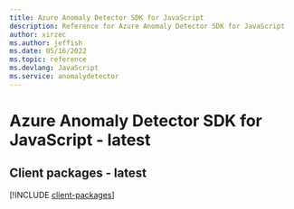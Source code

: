 ```yaml
---
title: Azure Anomaly Detector SDK for JavaScript
description: Reference for Azure Anomaly Detector SDK for JavaScript
author: xirzec
ms.author: jeffish
ms.date: 05/16/2022
ms.topic: reference
ms.devlang: JavaScript
ms.service: anomalydetector
---
```

# Azure Anomaly Detector SDK for JavaScript - latest
## Client packages - latest
[!INCLUDE [client-packages](anomaly-detector-client-index.md)]

